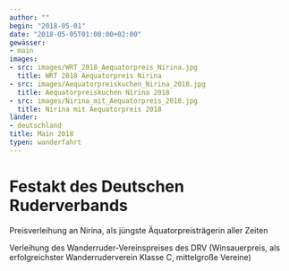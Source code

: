 ```yaml
---
author: ""
begin: "2018-05-01"
date: "2018-05-05T01:00:00+02:00"
gewässer:
- main
images:
- src: images/WRT_2018_Aequatorpreis_Nirina.jpg
  title: WRT 2018 Aequatorpreis Nirina
- src: images/Aequatorpreiskuchen_Nirina_2018.jpg
  title: Aequatorpreiskuchen Nirina 2018
- src: images/Nirina_mit_Aequatorpreis_2018.jpg
  title: Nirina mit Aequatorpreis 2018
länder: 
- deutschland
title: Main 2018
typen: wanderfahrt
---
```



# Festakt des Deutschen Ruderverbands


Preisverleihung an Nirina, als jüngste Äquatorpreisträgerin aller Zeiten

Verleihung des Wanderruder-Vereinspreises des DRV (Winsauerpreis, als erfolgreichster Wanderruderverein Klasse C, mittelgroße Vereine)
